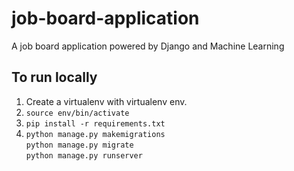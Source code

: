 # job-board-application
A job board application powered by Django and Machine Learning

## To run locally

1. Create a virtualenv with virtualenv env.
2. `source env/bin/activate`
3. `pip install -r requirements.txt`
4. `python manage.py makemigrations`\
   `python manage.py migrate`\
   `python manage.py runserver`

